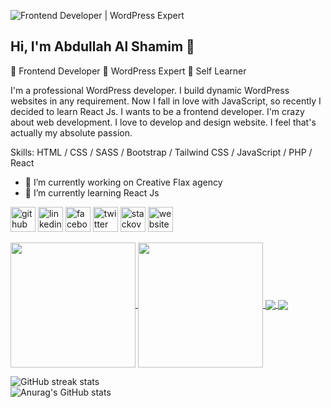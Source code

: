 ![Frontend Developer | WordPress Expert](https://pbs.twimg.com/profile_banners/3136318364/1664086034/1500x500)

## Hi, I'm Abdullah Al Shamim 👋
🏅 Frontend Developer
🏅 WordPress Expert
🏅 Self Learner

I'm a professional WordPress developer. I build dynamic WordPress websites in any requirement. Now I fall in love with JavaScript, so recently I decided to learn React Js. I wants to be a frontend developer. I'm crazy about web development. I love to develop and design website. I feel that's actually my absolute passion.

Skills: HTML / CSS / SASS / Bootstrap / Tailwind CSS / JavaScript / PHP / React

- 🔭 I’m currently working on Creative Flax agency 
- 🌱 I’m currently learning React Js 


[<img src='https://cdn.jsdelivr.net/npm/simple-icons@3.0.1/icons/github.svg' alt='github' height='40'>](https://github.com/abshamim)  [<img src='https://cdn.jsdelivr.net/npm/simple-icons@3.0.1/icons/linkedin.svg' alt='linkedin' height='40'>](https://www.linkedin.com/in/abdullahalshamim/)  [<img src='https://cdn.jsdelivr.net/npm/simple-icons@3.0.1/icons/facebook.svg' alt='facebook' height='40'>](https://www.facebook.com/AbdullahAlShamim30)  [<img src='https://cdn.jsdelivr.net/npm/simple-icons@3.0.1/icons/twitter.svg' alt='twitter' height='40'>](https://twitter.com/abdullahashamim)  [<img src='https://cdn.jsdelivr.net/npm/simple-icons@3.0.1/icons/stackoverflow.svg' alt='stackoverflow' height='40'>](https://stackoverflow.com/users/17871738)  [<img src='https://cdn.jsdelivr.net/npm/simple-icons@3.0.1/icons/icloud.svg' alt='website' height='40'>](https://abdullahalshamim.netlify.app)  


<a href="https://github.com/abshamim/github-readme-stats">
  <img height=200 align="center" src="https://github-readme-stats.vercel.app/api?username=abshamim&show_icons=true&theme=radical)" />
</a>
<a href="https://github.com/abshamim/convoychat">
  <img height=200 align="center" src="https://github-readme-stats.vercel.app/api/top-langs?username=abshamim&layout=compact&langs_count=8&card_width=320" />
</a>

<a href="https://github.com/abshamim/github-readme-stats">
  <img align="center" src="https://github-readme-stats.vercel.app/api/pin/?username=abshamim&repo=github-readme-stats" />
</a>
<a href="https://github.com/abshamim/convoychat">
  <img align="center" src="https://github-readme-stats.vercel.app/api/pin/?username=abshamim&repo=convoychat" />
</a> 

![GitHub streak stats](https://streak-stats.demolab.com/?user=abshamim)   
![Anurag's GitHub stats](https://github-readme-stats.vercel.app/api?username=abshamim&show_icons=true)

